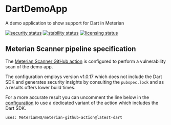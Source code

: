 # DartDemoApp
A demo application to show support for Dart in Meterian


[![security status](https://www.meterian.io/badge/pb/39a141e3-c78c-4e87-ab3e-43554a6e612b/security?branch=main)](https://www.meterian.io/projects/?pid=39a141e3-c78c-4e87-ab3e-43554a6e612b)
[![stability status](https://www.meterian.io/badge/pb/39a141e3-c78c-4e87-ab3e-43554a6e612b/stability?branch=main)](https://www.meterian.io/projects/?pid=39a141e3-c78c-4e87-ab3e-43554a6e612b)
[![licensing status](https://www.meterian.io/badge/pb/39a141e3-c78c-4e87-ab3e-43554a6e612b/licensing?branch=main)](https://www.meterian.io/projects/?pid=39a141e3-c78c-4e87-ab3e-43554a6e612b)




## Meterian Scanner pipeline specification

The [Meterian Scanner GitHub action](https://github.com/MeterianHQ/meterian-github-action) is configured to perform a vulnerability scan of the demo app.

The configuration employs version v1.0.17 which does not include the Dart SDK and generates security insights by consulting the `pubspec.lock` and as a results offers lower build times.

For a more accurate result you can uncomment the line below in the [configuration](.github/workflows/main.yml) to use a dedicated variant of the action which includes the Dart SDK.

```
uses: MeterianHQ/meterian-github-action@latest-dart
```
